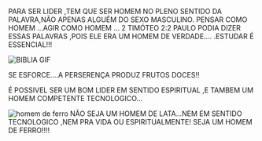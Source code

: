 PARA SER LIDER ,TEM QUE SER HOMEM NO PLENO SENTIDO DA PALAVRA,NÃO APENAS ALGUÉM DO SEXO MASCULINO.
PENSAR COMO HOMEM ...AGIR COMO HOMEM ...
2 TIMÓTEO 2:2  PAULO PODIA DIZER ESSAS PALAVRAS ,POIS ELE ERA UM HOMEM DE VERDADE....
.ESTUDAR É ESSENCIAL!!!

![BIBLIA GIF](https://user-images.githubusercontent.com/96752968/152852867-9115a57b-a296-455f-93c0-5599872900d6.gif)


 SE ESFORCE....A PERSERENÇA  PRODUZ FRUTOS DOCES!!

É POSSIVEL SER UM  BOM LIDER EM SENTIDO ESPIRITUAL ,E TAMBEM  UM  HOMEM COMPETENTE TECNOLOGICO...

![homem de ferro](https://user-images.githubusercontent.com/96752968/152853177-da5a48e3-dd91-42f2-9793-6d7b72a1a241.gif)
NÃO SEJA UM HOMEM DE LATA...NEM EM SENTIDO TECNOLOGICO ,NEM PRA VIDA OU ESPIRITUALMENTE!
SEJA  UM HOMEM DE FERRO!!!!
